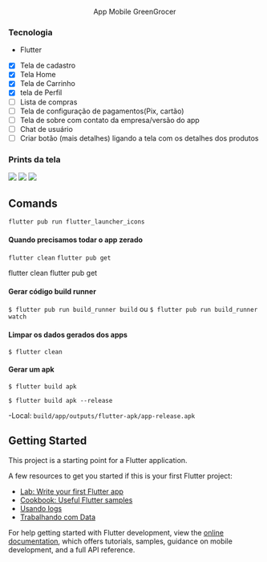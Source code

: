 <p align='center'>App Mobile GreenGrocer</p>

### Tecnologia
- Flutter

- [x] Tela de cadastro
- [x] Tela Home
- [x] Tela de Carrinho
- [x] tela de Perfil
- [ ] Lista de compras
- [ ] Tela de configuração de pagamentos(Pix, cartão)
- [ ] Tela de sobre com contato da empresa/versão do app
- [ ] Chat de usuário
- [ ] Criar botão (mais detalhes) ligando a tela com os detalhes dos produtos

### Prints da tela
<img src="https://lh3.googleusercontent.com/fife/AK0iWDxnmg55qroXGEvaV9ao7aZZML8Eaj-NMhNmH0g8P2mF8yPcFAK7CfMa-hb7QWd7KiHkqRqrTiNEk9ydaKrUgKM1DhtbMWLSj45YZdPm5MHawY_ECNFDDAPBiABDvm8D_77at7GxyS8Cr7SS29GeU6x7-ivk1Z1vYXiODDALOGcguKniYvn-xTtxEb4ABN7cAvCI_ieSHR87uPesHX3MHzCfUVPTlZXsEVdjaGCKqIYAcRTGsKXOm1WSJdqwwUcGDjtddkEMQdsvWPn5QVrMebb1fZ2OVWYGB6aBblmGHC0JXdj3nK6IcuTHNkn0eZYvyt9ERWtbt1uZuBDinxuhJtID-G3ve7FbQtgyAy2rCyrB1Og7ce47nxPW3wSYed8NpPHejTYXgVUDh5PM9poHk41OqhdOLvkECqwUa7wRTnMCDC68rITuuswMPm7G-jW9x9XMw4NiXbRUbe4XgsdwmyBI_qWR6F48OzWnj69bS3O2CKndyn-EISPCtnP1nxvFuZiV7ppmDnqpzmQPo7spivogRTcNPIT9XhKh0FKrVUjxBFQ6C3rFkYoN_TWy4DCMR4-DCDj4opmKVTN4Dqj_IEW-qu4GfRqcHHHndxO7hhgIE_nFHO8ukKKOr8MLUtFUrXS6h5oEiHEps4Up8gi23jSu6m5yqis4L_BDudkY9OXVwwWXEXkP-Jp7KacuCtoY-c6R3ZOICgkwfu7EjiFHfuAy0d7pAQe_-dyOpp8wZ4MaTUodP9vq6kz91jIzBpcD0BFNI0MyrELDo1VrzLS09r09aLCPARk_LcSamNUWnuHD863xWpKIcwYagOeLarRTTSnlk3NZsi6WqeNkRn_juzd9kd7h0gUxuA-hwnSnoQXRDW8E7bQUMwHWBKpWRAinQrPS5mwDIIY8zs0hp4Q-mCCX67rxWUb3k6OASKUc-V9yTadRigSn1sFJNF3fHNODMScZUZvhRvLKI_-ponxG-RVjmLvz_6u5XtkxAl0eCBuLFpyw3KiSfSjYlZUrD_61YdVHmKS76A7LZL8p8y7TegKjiGgNubaktyV8Wdclh5OZVSjgWziMJ8dMCqfBoBHCdH_8cbsrrPWP0ZNkZ2u672VE6QXvk_k-qAhRnSxkZZmGj2We98UYLDN1GeSJmr3inukrF8N7GjAhLEX2jU5xHJvLDYXdC8TOMxHmE7ns67iF_SYPd6kuvrR8bo4VYNsPwxJcsjiPEuFNTl4BTp8ZQEO2H2G4V5zbXZa6YhNqgjATo4RA1BUiYi5daioKgK7VpgLN_OuAqK5MjYP3Xf_dyTPoMo1PjIYHmK7gtkaDN9VJFVGycVcLBARWqJPgpHxzMFaOHdVD390bSTcQqyyHyDsEtzStfWqziEBThmkAWMT10yuuIg93ePy5Q5mksr70NJIx2jNjg5eJQwYUPqt7NiFHyN_W6PHxe_ltCoisIIx79ZwhlvesXmbYqbxdr02ci8I7zhGxOm-h4r4iAF6ePRiwAWLyNswLdl6t4e19M22b7W8HYZj7RqJSNz8SvORRnZNjI8MSUKubjm2hzzbXkViaVQfJKASW_Y28WKZClz06NNz2E4QUeqk88ZlHIbYLXoZBnvLku1-7aH1jF5rjpgQxm8nixCnVmjEsVgu5Yzyb61BFrAOpb3dqWiTY9cWHtjcKmXDB6k0zTn8i8HUFGBJdNg=s1755-w1755-h931-s-no?authuser=0" />

<img src="https://lh3.googleusercontent.com/fife/AK0iWDxplMA17fDbsiMNUwqKKyjN8EJzU_v1Q6vXkqBRwp_FDDQ5ppkADsPDNrh9trsgApmwR682jVxuybuDLtEZDaVgjwbc3IFqxr9lwks1s1s6zY5WnvuJl5gSAY7-kKePtzvYFwtKvZO5AyOmLr4jJ4VgBGpI1F6PXOAh4d3OsC_zPZB2Tuwmu_nETxSPTQTMPseYzxv8S0oAMwo-U_xXNJOU_PqktmGXmRYVeYVkBCoi3ellA9DHNxfoTt6BS9EVkTQK_45XQb5SrzZHRrboxbwX7tRLZbC7MXSkMnaZaAsgUsn31r-nGBY3sJcsUriF9aewrM5H58AKi-9Dp_FDqiNVpofTrTrNKIFGzVNbofY_a9N5-7REnjmAGXasd4YjLbVsIPFLhrjvowqJ8HOyj70I5IbW4Bvv96QyIU2_VT-mCOU-1hPpPRekWuWWeYSj7EfRbFdOfr3oebyZnY5uFO5Kw2W6Pz6F6jZuAZdD9DRENK853O762ODIFImLA-V-RiSyEtkt1qrjQp9GUzUtBpeyjdiOkY11J4WQuOn6GDDlF2oq5EOZhCQAQ65iMGWJ387lcow1bDho49bQk_MxLCVpxHBQYMMVzb4EyUxfN-1y0ZYhhEZp2bZYOq9kyGhMSDmQ2CP0ZzU7RbvDUyZCYCoI9b2_VjLDntPhojL5En5Mlqw-pyrsHITkvMkUSHG1r9V6XGMNLNYOqTqm3XaCwi0vAR_NKGkt-pL-2rwDlRefHlxsfogl0sner-gvGOyuF4SJQzTzuDJXhtdvrbs_JOZTkgpkQ6aX33oQs8vG41gQx2wnEzWz5tko7vOdC9RApEPFcOdVOfyQ93VbQm11J0lm0U9bgkppg2YDllMTS7paZx07O8mgUpTjRao4UY6QmUkWZqlp3oSgWUo0Zo3_LAB60HW9YAdNuUmfTu8VnirPzqjtnYUBMU-EWkVJ6beuAV6YItOHkVO0_Yp9Yt2uNxmdtLyvL8wd6WtIiMnK9m3P-WUjRImQQdt7zSYbXXUsOyriMwS2qJeTwdCy6cM5KXMEaAOgq5m5c-KJFgsxha187y5Tsjv1zx-JW7T3VzEi9NAASq44W730elZoAkrjig3p6YJROXewbgBmKtj_FZL8Nory3saUEI2ovRbo3un34_ODZSNhG6-Hu_6ttJgv7vGEQggpbihiOF7VTM5U8efyuNSqFoL8Uz_CEtT8Ct95Czp1F1CXYZOo0KDiKTNRC2h9Hkb9KFyrR6Oa4Kylco2yXRjuVE_Ej60eOl-7wdimaEBJLVl00Otx77EwLQ9P674FQfJSqR7Q9Qo2dlZzfrS00jNdHfzKXp44OpqsNkROcNFQ9ssJmntrrmhEIVgIBvHvpL-qUSkflMK6CAVq3Q3tCVTlrpltEE7i2-9G2XcsEQV6PWQuFrtBIDL4jX2UgWEK9o7W7bbyxUuQMo1PEGvasuA029ZYtb0XHb1P2_hzVOP2if3H0twHr0dVHb59UdknJNo-WJtCLEx1P0jRQgu4c7YcFdxlaJ9tkkG95dDw9SNJ38Jk-98fA6ablWuT7TJpXWW4iWy7DZCdIhQxm3YBSTPbUNPDg0zwPgMSR33n-AkJg0Yd7JCSBDgI1tMN7idfiXT0fPFNIy44zv94lJmoa6sh_ZSFbLKHtPLGnxETVoTotXJ1CLzKzk0hPEt5QtTkew=s1763-w1763-h931-s-no?authuser=0" />

<img src="https://lh3.googleusercontent.com/fife/AK0iWDwOUtX2qEktCx2j238Fx60p00muwV_V_dXAyc2oSP65D-4-rmyiiDpPKLSZQ8kXl08LfG_Wt9wrcfG4KxHEsclXpLFV8HhlIq3uk7ajDqGatwRihOKHD7yIqcVGt6ozNpfou1lxqTLkNu4i9TIAWyg4yNXtCKGoqhtEqRvp0-uz8JctN_A0sb0uuRf_tDDBmPUWtwTWiUFP6UmV_8wNaScuY-p3xLeC46ZgBInFUy7sPgJqo6QyBkrjcKiambOijHn1GvdETgua707YXX74wwmkWlb14TLLhIV87ErG-k_o3nBZb4QmXMU0clzcafJNtZ8mWPHw7PKjSxJJ9VIVfwLynJYTNsayzw9YRwX2kC6_9aMgjwTIY62xLVyVhHxR1KBMJISm3jXMnCAmKnqYohhkaISpd3c0seMqSSERICYNBH4NLp2c8Cy_IZ72XWoSc1PhoKZTHRnTyGyRq2qOEGoLrhcYxBUKDpkCXxlPfpgTuBXrZVrPIl7tom5EEni36_so_p8p0eLZ_zu-AnQFstNvEpQBq7xB0mB_cg8wp4SdK_f6JYSMSZwoTiinNCH5RXJOdKdtD3uZcOwYUFTtwqT_xzE3_sAMxwLKM27LoqCAEgw4uaoSEBEey8KxE0esfBrcClpgpppzaRXSIrXRkGgvrUKyU76MKNV0GjawNsgXwWIExQJg4DaQoMzVoQfNW5g4WgYEdNfKOF6aQl-UrycBVd4JueEky8uZiQgrZw28DZEV_ehcQw5q9MihS51IspFdq6Me_Q1somVX14XqUC6q-QvZqh9-kXf_XOYG0p47j-LVhiErko62RGhY9zCQuwN4YTtg3Yr0N7EXuAP76iNJ5nazrNeO08mFcwo26J9sSMu-vaONdSjo8oiAklA40eIuTZtLug9Y1z49nhgYzvYFj7rXPP362UqLlREgePAal1hgNUfS_jmmYsXajOvnzqdgcJeLfLtZ3DLonO6tt4mjEdBsilP-E0XUm4tccpfYqmis5VeJcescVF-JKeEr4GCayFjc1Nq6xWuVBSwTioVKYvUSSu0K5rlMTVnZ6BO7RkckOkvC3DdwHhATrA7ili1RaE3ehfLBWpDCrgPtUabPtapmZooqtOb1Wa9ebJRbXzFsN6pGc1DvWACHKUazF15U945qNovqSTRhk7ffy0lFvnZPH6Ln8bu_YvJHpkXJvbOXbzMYpNITFmGZ2oQUth3t-mLmnUfGSKa7GW7e8pCWvPmTdacCD479zwWqgV9MsYwaU-lhl8weXwn6y7vUPvVr6d7X73xOpZ2Aeki70nsM2iiXjm8cTOEpuT31xT9LJ3HdlbAWE_TOIMV14IhJPaCjv3u9uf9oPldWfL3l50VHmCjGN8gWf1iuY_VbtTBqBBcDWE1S4HTCscLBf-pFvHC4OEgdwmLJOn5yr70g9V95-mAnj27gE5as9GqGSEUfDMgSZVB9U2jFGZA71amiguvEMhWiSfeA3aWCwCnHE1JAsIAo1SjzbeUI1h56uP57jfVwW_lIgXdeT9kguMNrVn0brzn7997eGD2z0CmAUtNz9hnH2wO_5wuSTRTt9ZZhG_QN7DE_8BLzfnewX12UtU86AmdRXsoH87U0VKdGbPY9QykoqWKsbMd4CU9fKclZZGkVdOFt0LQtw8LLI_sJ33ucNmZ7xLgoqI6tkaB7EKLEMQ=s1759-w1759-h931-s-no?authuser=0" />

## Comands

`flutter pub run flutter_launcher_icons`

#### Quando precisamos todar o app zerado
`flutter clean`
`flutter pub get`

flutter clean
flutter pub get

#### Gerar código build runner
`$ flutter pub run build_runner build`
ou
`$ flutter pub run build_runner watch`


#### Limpar os dados gerados dos apps
`$ flutter clean`

#### Gerar um apk
`$ flutter build apk`

`$ flutter build apk --release`

-Local: `build/app/outputs/flutter-apk/app-release.apk`


## Getting Started

This project is a starting point for a Flutter application.

A few resources to get you started if this is your first Flutter project:

- [Lab: Write your first Flutter app](https://docs.flutter.dev/get-started/codelab)
- [Cookbook: Useful Flutter samples](https://docs.flutter.dev/cookbook)
- [Usando logs](https://docs.flutter.dev/testing/code-debugging)
- [Trabalhando com Data](https://api.dart.dev/stable/3.0.7/dart-core/DateTime-class.html)

For help getting started with Flutter development, view the
[online documentation](https://docs.flutter.dev/), which offers tutorials,
samples, guidance on mobile development, and a full API reference.
